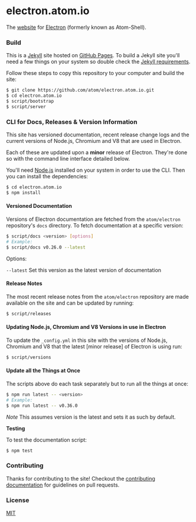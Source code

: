 # electron.atom.io

The [website](http://electron.atom.io) for [Electron](https://github.com/atom/electron) (formerly known as Atom-Shell).

### Build

This is a [Jekyll](http://jekyllrb.com) site hosted on [GitHub Pages](http://pages.github.com). To build a Jekyll site you'll need a few things on your system so double check the [Jekyll requirements](http://jekyllrb.com/docs/installation/#requirements).

Follow these steps to copy this repository to your computer and build the site:

```bash
$ git clone https://github.com/atom/electron.atom.io.git
$ cd electron.atom.io
$ script/bootstrap
$ script/server
```

### CLI for Docs, Releases & Version Information

This site has versioned documentation, recent release change logs and the current versions of Node.js, Chromium and V8 that are used in Electron.

Each of these are updated upon a **minor** release of Electron. They're done so with the command line interface detailed below.

 You'll need [Node.js](http://www.nodejs.org/download) installed on your system in order to use the CLI. Then you can install the dependencies:

```bash
$ cd electron.atom.io
$ npm install
```

#### Versioned Documentation

Versions of Electron documentation are fetched from the `atom/electron` repository's `docs` directory. To fetch documentation at a specific version:

```bash
$ script/docs <version> [options]
# Example:
$ script/docs v0.26.0 --latest
```
Options:

`--latest` Set this version as the latest version of documentation

#### Release Notes

The most recent release notes from the `atom/electron` repository are made available on the site and can be updated by running:

```bash
$ script/releases
```

#### Updating Node.js, Chromium and V8 Versions in use in Electron

To update the `_config.yml` in this site with the versions of Node.js, Chromium and V8 that the latest [minor release] of Electron is using run:

```bash
$ script/versions
```

#### Update all the Things at Once

The scripts above do each task separately but to run all the things at once:

```bash
$ npm run latest -- <version>
# Example:
$ npm run latest -- v0.36.0
```

_Note_ This assumes version is the latest and sets it as such by default.

**Testing**

To test the documentation script:

```bash
$ npm test
```

### Contributing

Thanks for contributing to the site! Checkout the [contributing documentation](CONTRIBUTING.md) for guidelines on pull requests.

### License

[MIT](license.md)
